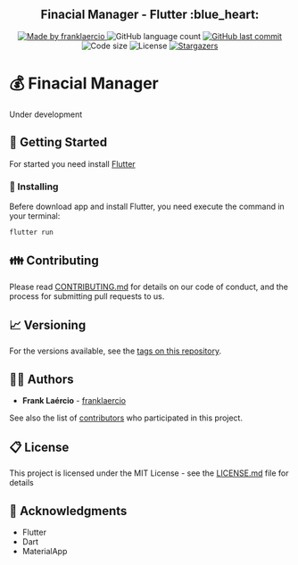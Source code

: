 <h2 align="center"> 
  Finacial Manager - Flutter :blue_heart:
</h1>

<p align="center">
  <a href="https://www.linkedin.com/in/frank-laercio/">
    <img alt="Made by franklaercio" src="https://img.shields.io/badge/Linkedin-Made%20by%20franklaercio-blue">
  </a>
  
  <img alt="GitHub language count" src="https://img.shields.io/github/languages/count/franklaercio/financial-manager-flutter?color=%2304D361">
  
  <a href="https://github.com/franklaercio/financial-manager-flutter/commits/master">
    <img alt="GitHub last commit" src="https://img.shields.io/github/last-commit/franklaercio/financial-manager-flutter">
  </a>
  
  <img alt="Code size" src="https://img.shields.io/github/languages/code-size/franklaercio/financial-manager-flutter">

  <img alt="License" src="https://img.shields.io/badge/license-MIT-brightgreen">
   <a href="https://github.com/franklaercio/financial-manager-flutterr/stargazers">
    <img alt="Stargazers" src="https://img.shields.io/github/stars/franklaercio/financial-manager-flutter?style=social">
  </a>
</p>

# :moneybag: Finacial Manager

Under development

## :mag_right: Getting Started

For started you need install [Flutter](https://flutter.dev/docs/get-started/install)

### :hammer: Installing

Befere download app and install Flutter, you need execute the command in your terminal:

```flutter run```

## :family: Contributing

Please read [CONTRIBUTING.md](https://gist.github.com/PurpleBooth/b24679402957c63ec426) for details on our code of conduct, and the process for submitting pull requests to us.

## :chart_with_upwards_trend: Versioning

For the versions available, see the [tags on this repository](https://github.com/franklaercio/Ecoleta/tags). 

## :man_technologist: Authors

* **Frank Laércio** - [franklaercio](https://github.com/franklaercio)

See also the list of [contributors](https://github.com/franklaercio/Ecoleta/contributors) who participated in this project.

## :clipboard: License

This project is licensed under the MIT License - see the [LICENSE.md](LICENSE.md) file for details

## :newspaper: Acknowledgments

* Flutter
* Dart
* MaterialApp


